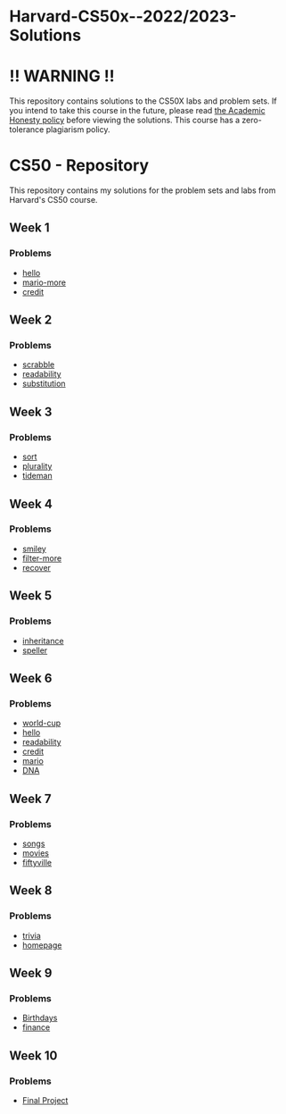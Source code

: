 # Harvard-CS50x--2022/2023-Solutions
# ‼️ WARNING ‼️
This repository contains solutions to the CS50X labs and problem sets. If you intend to take this course in the future, please read [the Academic Honesty policy](https://cs50.harvard.edu/x/2023/honesty/)
  before viewing the solutions.
This course has a zero-tolerance plagiarism policy.
# CS50 - Repository

This repository contains my solutions for the problem sets and labs from Harvard's CS50 course.


## Week 1

### Problems

- [hello](week1/lab1/hello)
- [mario-more](week1/pset1/mario-more)
- [credit](week1/pset1/credit)

## Week 2

### Problems

- [scrabble](week2/lab2/scrabble)
- [readability](week2/pset2/readability)
- [substitution](week2/pset2/substitution)

## Week 3

### Problems
- [sort](week3/lab3/sort)
- [plurality](week3/pset3/plurality)
- [tideman](week3/pset3/tideman)

## Week 4

### Problems
- [smiley](week4/lab4/smiley)
- [filter-more](week4/pset4/filter-more)
- [recover](week4/pset4/recover)


## Week 5

### Problems

- [inheritance](week5/lab5/inheritance)
- [speller](week5/pset5/speller)

## Week 6

### Problems
- [world-cup](week6/lab6/world-cup)
- [hello](week6/pset6/sentimental-hello)
- [readability](week6/pset6/sentimental-readability)
- [credit](week6/pset6/sentimental-credit)
- [mario](week6/pset6/sentimental-mario-more)
- [DNA](week6/pset6/dna)
## Week 7

### Problems
- [songs](week7/lab7/songs)
- [movies](week7/pset7/movies)
- [fiftyville](week7/pset7/fiftyville)

## Week 8

### Problems

- [trivia](week8/lab8/trivia)
- [homepage](week8/pset8/homepage)

## Week 9

### Problems

- [Birthdays](week9/lab9/birthdays)
- [finance](week9/pset9/finance)
## Week 10

### Problems

- [Final Project](Final_Project)


